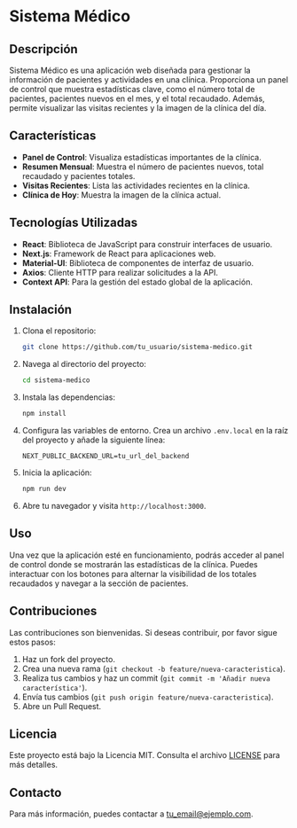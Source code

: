 # Sistema Médico

## Descripción

Sistema Médico es una aplicación web diseñada para gestionar la información de pacientes y actividades en una clínica. Proporciona un panel de control que muestra estadísticas clave, como el número total de pacientes, pacientes nuevos en el mes, y el total recaudado. Además, permite visualizar las visitas recientes y la imagen de la clínica del día.

## Características

- **Panel de Control**: Visualiza estadísticas importantes de la clínica.
- **Resumen Mensual**: Muestra el número de pacientes nuevos, total recaudado y pacientes totales.
- **Visitas Recientes**: Lista las actividades recientes en la clínica.
- **Clínica de Hoy**: Muestra la imagen de la clínica actual.

## Tecnologías Utilizadas

- **React**: Biblioteca de JavaScript para construir interfaces de usuario.
- **Next.js**: Framework de React para aplicaciones web.
- **Material-UI**: Biblioteca de componentes de interfaz de usuario.
- **Axios**: Cliente HTTP para realizar solicitudes a la API.
- **Context API**: Para la gestión del estado global de la aplicación.

## Instalación

1. Clona el repositorio:

   ```bash
   git clone https://github.com/tu_usuario/sistema-medico.git
   ```

2. Navega al directorio del proyecto:

   ```bash
   cd sistema-medico
   ```

3. Instala las dependencias:

   ```bash
   npm install
   ```

4. Configura las variables de entorno. Crea un archivo `.env.local` en la raíz del proyecto y añade la siguiente línea:

   ```plaintext
   NEXT_PUBLIC_BACKEND_URL=tu_url_del_backend
   ```

5. Inicia la aplicación:

   ```bash
   npm run dev
   ```

6. Abre tu navegador y visita `http://localhost:3000`.

## Uso

Una vez que la aplicación esté en funcionamiento, podrás acceder al panel de control donde se mostrarán las estadísticas de la clínica. Puedes interactuar con los botones para alternar la visibilidad de los totales recaudados y navegar a la sección de pacientes.

## Contribuciones

Las contribuciones son bienvenidas. Si deseas contribuir, por favor sigue estos pasos:

1. Haz un fork del proyecto.
2. Crea una nueva rama (`git checkout -b feature/nueva-caracteristica`).
3. Realiza tus cambios y haz un commit (`git commit -m 'Añadir nueva característica'`).
4. Envía tus cambios (`git push origin feature/nueva-caracteristica`).
5. Abre un Pull Request.

## Licencia

Este proyecto está bajo la Licencia MIT. Consulta el archivo [LICENSE](LICENSE) para más detalles.

## Contacto

Para más información, puedes contactar a [tu_email@ejemplo.com](mailto:tu_email@ejemplo.com).
